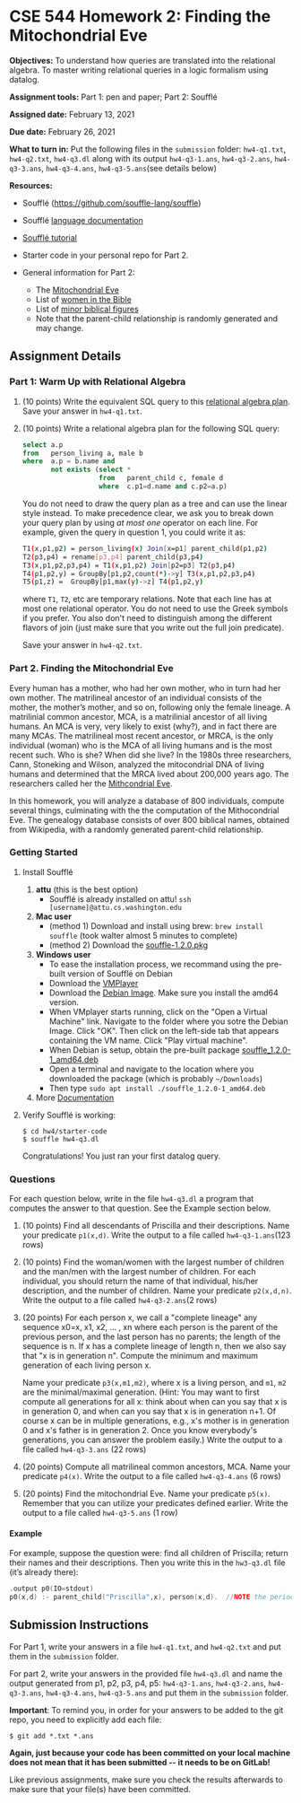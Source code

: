 # CSE 544 Homework 2: Finding the Mitochondrial Eve

**Objectives:**
To understand how queries are translated into the relational algebra. To master writing relational queries in a logic formalism using datalog.

**Assignment tools:**
Part 1: pen and paper; Part 2: Soufflé 

**Assigned date:** February 13, 2021

**Due date:** February 26, 2021

**What to turn in:** Put the following files in the `submission` folder: `hw4-q1.txt`, `hw4-q2.txt`, `hw4-q3.dl` along with its output `hw4-q3-1.ans`, `hw4-q3-2.ans`, `hw4-q3-3.ans`, `hw4-q3-4.ans`, `hw4-q3-5.ans`(see details below) 

**Resources:** 

- Soufflé (https://github.com/souffle-lang/souffle)
    
- Soufflé [language documentation](http://souffle-lang.org/docs/datalog/)

- [Soufflé tutorial](http://souffle-lang.org/pdf/SoufflePLDITutorial.pdf)

- Starter code in your personal repo for Part 2.

- General information for Part 2:    
    - The [Mitochondrial Eve](https://en.wikipedia.org/wiki/Mitochondrial_Eve)        
    - List of [women in the Bible](https://en.wikipedia.org/wiki/List_of_women_in_the_Bible)         
    - List of [minor biblical figures](https://en.wikipedia.org/wiki/List_of_minor_biblical_figures,_A%E2%80%93K)        
    - Note that the parent-child relationship is randomly generated and may change.


## Assignment Details

### Part 1: Warm Up with Relational Algebra

1. (10 points) Write the equivalent SQL query to this [relational algebra plan](figs/ra.pdf "Relational Algebra Plan"). Save your answer in `hw4-q1.txt`. 

2. (10 points) Write a relational algebra plan for the following SQL query:

    ```sql
    select a.p
    from   person_living a, male b
    where  a.p = b.name and 
           not exists (select * 
                       from   parent_child c, female d 
                       where  c.p1=d.name and c.p2=a.p)
   ```

    You do not need to draw the query plan as a tree and can use the linear style instead. To make precedence clear, we ask you to break down your query plan by using *at most one* operator on each line.  For example, given the query in question 1, you could write it as:

    ```sh
    T1(x,p1,p2) = person_living(x) Join[x=p1] parent_child(p1,p2)
    T2(p3,p4) = rename[p3,p4] parent_child(p3,p4)
    T3(x,p1,p2,p3,p4) = T1(x,p1,p2) Join[p2=p3] T2(p3,p4)
    T4(p1,p2,y) = GroupBy[p1,p2,count(*)->y] T3(x,p1,p2,p3,p4)
    T5(p1,z) =  GroupBy[p1,max(y)->z] T4(p1,p2,y)
    ```

    where `T1`, `T2`, etc are temporary relations. Note that each line has at most one relational operator. You do not need to use the Greek symbols if you prefer. You also don't need to distinguish among the different flavors of join (just make sure that you write out the full join predicate). 

    Save your answer in `hw4-q2.txt`. 


### Part 2. Finding the Mitochondrial Eve

Every human has a mother, who had her own mother, who in turn had her own mother.  The matrilineal ancestor of an individual consists of the mother, the mother’s mother, and so on, following only the female lineage.  A matrilinial common ancestor, MCA, is a matrilinial ancestor of all living humans.  An MCA is very, very likely to exist (why?), and in fact there are many MCAs.  The matrilineal most recent ancestor, or MRCA, is the only individual (woman) who is the MCA of all living humans and is the most recent such.  Who is she?  When did she live?  In the 1980s three researchers, Cann, Stoneking and Wilson, analyzed the mitocondrial DNA of living humans and determined that the MRCA lived about 200,000 years ago.  The researchers called her the [Mithcondrial Eve](https://en.wikipedia.org/wiki/Mitochondrial_Eve).

In this homework, you will analyze a database of 800 individuals, compute several things, culminating with the the computation of the Mithocondrial Eve.  The genealogy database consists of over 800 biblical names, obtained from Wikipedia, with a randomly generated parent-child relationship.

### Getting Started

1. Install Soufflé
    1. **attu** (this is the best option)
        * Soufflé is already installed on attu! `ssh [username]@attu.cs.washington.edu`
    2. **Mac user**
        * (method 1) Download and install using brew: `brew install souffle` (took walter almost 5 minutes to complete)
        * (method 2) Download the [souffle-1.2.0.pkg](https://github.com/souffle-lang/souffle/releases/tag/1.2.0)
    3. **Windows user**
        * To ease the installation process, we recommand using the pre-built version of Soufflé on Debian
        * Download the [VMPlayer](https://my.vmware.com/en/web/vmware/free#desktop_end_user_computing/vmware_workstation_player/12_0) 
        * Download the [Debian Image](https://www.debian.org/distrib/netinst). Make sure you install the amd64 version.
        * When VMplayer starts running, click on the "Open a Virtual Machine" link.  Navigate to the folder where you sotre the Debian Image. Click "OK".  Then click on the left-side tab that appears containing the VM name. Click "Play virtual machine".
        * When Debian is setup, obtain the pre-built package [souffle_1.2.0-1_amd64.deb](https://github.com/souffle-lang/souffle/releases/tag/1.2.0)
        * Open a terminal and navigate to the location where you downloaded the package (which is probably `~/Downloads`)
        * Then type `sudo apt install ./souffle_1.2.0-1_amd64.deb`
    4. More [Documentation](https://souffle-lang.github.io/install)

2. Verify Soufflé is working:
    ```
    $ cd hw4/starter-code
    $ souffle hw4-q3.dl
    ```
  
    Congratulations! You just ran your first datalog query.

### Questions
For each question below, write in the file `hw4-q3.dl` a program that computes the answer to that question. See the Example section below.

1. (10 points) Find all descendants of Priscilla and their descriptions.  Name your predicate `p1(x,d)`. Write the output to a file called `hw4-q3-1.ans`(123 rows)


2. (10 points) Find the woman/women with the largest number of children and the man/men with the largest number of children. For each individual, you should return the name of that individual, his/her description, and the number of children. Name your predicate `p2(x,d,n)`. Write the output to a file called `hw4-q3-2.ans`(2 rows)


3. (20 points) For each person x, we call a "complete lineage" any sequence x0=x, x1, x2, … , xn where each person is the parent of the previous person, and the last person has no parents; the length of the sequence is n.  If x has a complete lineage of length n, then we also say that "x is in generation n".  Compute the minimum and maximum generation of each living person x. 

    Name your predicate `p3(x,m1,m2)`, where x is a living person, and `m1`, `m2` are the minimal/maximal generation. (Hint: You may want to first compute all generations for all x: think about when can you say that x is in generation 0, and when can you say that x is in generation n+1.  Of course x can be in multiple generations, e.g., x's mother is in generation 0 and x's father is in generation 2.   Once you know everybody's generations, you can answer the problem easily.) Write the output to a file called `hw4-q3-3.ans` (22 rows)

4. (20 points) Compute all matrilineal common ancestors, MCA. Name your predicate `p4(x)`. Write the output to a file called `hw4-q3-4.ans` (6 rows)

5. (20 points) Find the mitochondrial Eve.  Name your predicate `p5(x)`. Remember that you can utilize your predicates defined earlier. Write the output to a file called `hw4-q3-5.ans` (1 row)


#### Example

For example, suppose the question were: find all children of Priscilla; return their names and their descriptions. Then you write this in the `hw3-q3.dl` file (it’s already there):

```c
.output p0(IO=stdout)
p0(x,d) :- parent_child("Priscilla",x), person(x,d).  //NOTE the period at the end 
```

## Submission Instructions

For Part 1, write your answers in a file `hw4-q1.txt`, and `hw4-q2.txt` and put them in the `submission` folder.

For part 2, write your answers in the provided file `hw4-q3.dl` and name the output generated from p1, p2, p3, p4, p5: `hw4-q3-1.ans`, `hw4-q3-2.ans`, `hw4-q3-3.ans`, `hw4-q3-4.ans`, `hw4-q3-5.ans` and put them in the `submission` folder.

**Important**: To remind you, in order for your answers to be added to the git repo, 
you need to explicitly add each file:

```
$ git add *.txt *.ans
```

**Again, just because your code has been committed on your local machine does not mean that it has been 
submitted -- it needs to be on GitLab!**

Like previous assignments, make sure you check the results afterwards to make sure that your file(s)
have been committed.
